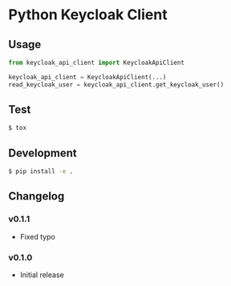 # Python Keycloak Client

## Usage

```python
from keycloak_api_client import KeycloakApiClient

keycloak_api_client = KeycloakApiClient(...)
read_keycloak_user = keycloak_api_client.get_keycloak_user()
```

## Test

```bash
$ tox
```

## Development

```bash
$ pip install -e .
```

## Changelog

### v0.1.1
- Fixed typo

### v0.1.0
- Initial release
